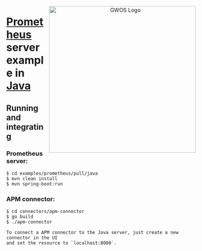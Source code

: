 <p align="center">
  <a href="http://www.gwos.com/" target="blank"><img src="http://www.gwos.com/wp-content/themes/groundwork/img/gwos_black_orange.png" width="390" alt="GWOS Logo" align="right"/></a>
</p>

# [Prometheus](http://prometheus.io) server example in [Java](http://www.java.com)

## Running and integrating

### Prometheus server:

    $ cd examples/prometheus/pull/java
    $ mvn clean install
    $ mvn spring-boot:run
    
### APM connector:

    $ cd connectors/apm-connector
    $ go build
    $ ./apm-connector

```   
To connect a APM connector to the Java server, just create a new connector in the UI
and set the resource to `localhost:8080`.
```